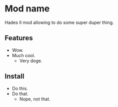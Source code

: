 # Mod name

Hades II mod allowing to do some super duper thing.

## Features

- Wow.
- Much cool.
  - Very doge.

## Install

- Do this.
- Do that.
  - Nope, not that.

